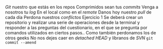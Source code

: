 *Git* nuestro que estás en los repos
Comprimidos sean tus *commits*
Venga a nosotros tu *log*
En el local como en el *remote*
Danos hoy nuestro *pull* de cada día
Perdona nuestros *conflictos*
Ejercicio 1
Se deberá crear un repositorio y realizar una serie de operaciones desde la terminal y responder
a las preguntas del cuestionario, en el que se pregunta por comandos utilizados en ciertos pasos..
Como también perdonamos los de otros geeks
No nos dejes caer en *detached HEAD*
y líbranos de *SVN*
`git commit --amend`
